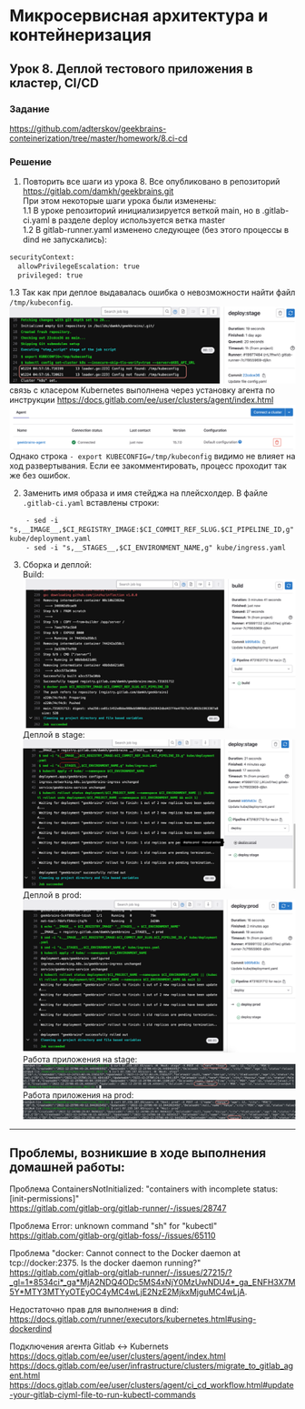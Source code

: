 # Микросервисная архитектура и контейнеризация
## Урок 8. Деплой тестового приложения в кластер, CI/CD
### Задание
https://github.com/adterskov/geekbrains-conteinerization/tree/master/homework/8.ci-cd
### Решение
1. Повторить все шаги из урока 8. Все опубликовано в репозиторий https://gitlab.com/damkh/geekbrains.git  
При этом некоторые шаги урока были изменены:  
1.1 В уроке репозиторий инициализируется веткой main, но в .gitlab-ci.yaml в разделе deploy используется ветка master  
1.2 В gitlab-runner.yaml изменено следующее (без этого процессы в dind не запускались):  
```
securityContext:
  allowPrivilegeEscalation: true
  privileged: true
```  
1.3 Так как при деплое выдавалась ошибка о невозможности найти файл `/tmp/kubeconfig`.  
![image](./img7.png)
cвязь с класером Kubernetes выполнена через установку агента по инструкции https://docs.gitlab.com/ee/user/clusters/agent/index.html  
![image](./img1.png)
Однако строка `- export KUBECONFIG=/tmp/kubeconfig` видимо не влияет на ход развертывания. Если ее закомментировать, процесс проходит так же без ошибок.  

2. Заменить имя образа и имя стейджа на плейсхолдер. В файле `.gitlab-ci.yaml` вставлены строки:  
```
    - sed -i "s,__IMAGE__,$CI_REGISTRY_IMAGE:$CI_COMMIT_REF_SLUG.$CI_PIPELINE_ID,g" kube/deployment.yaml
    - sed -i "s,__STAGES__,$CI_ENVIRONMENT_NAME,g" kube/ingress.yaml
```

3. Сборка и деплой:  
Build:  
![image](./img2.png)
Деплой в stage:  
![image](./img3.png)
Деплой в prod:  
![image](./img4.png)
Работа приложения на stage:  
![image](./img5.png)
Работа приложения на prod:  
![image](./img6.png)

---
## Проблемы, возникшие в ходе выполнения домашней работы:
Проблема ContainersNotInitialized: "containers with incomplete status: [init-permissions]"  
https://gitlab.com/gitlab-org/gitlab-runner/-/issues/28747

Проблема Error: unknown command "sh" for "kubectl"  
https://gitlab.com/gitlab-org/gitlab-foss/-/issues/65110

Проблема "docker: Cannot connect to the Docker daemon at tcp://docker:2375. Is the docker daemon running?"  
https://gitlab.com/gitlab-org/gitlab-runner/-/issues/27215/?_gl=1*8534ci*_ga*MjA2NDQ4ODc5MS4xNjY0MzUwNDU4*_ga_ENFH3X7M5Y*MTY3MTYyOTEyOC4yMC4wLjE2NzE2MjkxMjguMC4wLjA.

Недостаточно прав для выполнения в dind:  
https://docs.gitlab.com/runner/executors/kubernetes.html#using-dockerdind

Подключения агента Gitlab <-> Kubernets  
https://docs.gitlab.com/ee/user/clusters/agent/index.html  
https://docs.gitlab.com/ee/user/infrastructure/clusters/migrate_to_gitlab_agent.html  
https://docs.gitlab.com/ee/user/clusters/agent/ci_cd_workflow.html#update-your-gitlab-ciyml-file-to-run-kubectl-commands  

